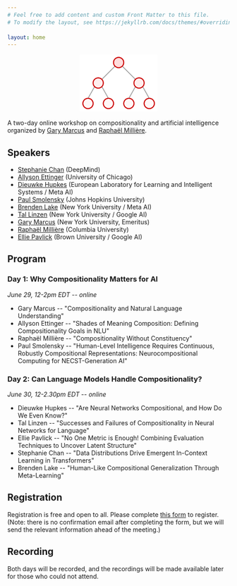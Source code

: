 ```yaml
---
# Feel free to add content and custom Front Matter to this file.
# To modify the layout, see https://jekyllrb.com/docs/themes/#overriding-theme-defaults

layout: home
---
```


<p style="text-align:center;"><img width="35%" src="logo.png" alt="Logo" loading="lazy"></p>

A two-day online workshop on compositionality and artificial intelligence organized by [Gary Marcus](http://garymarcus.com) and [Raphaël Millière](https://raphaelmilliere.com).

## Speakers

- [Stephanie Chan](https://scholar.google.com/citations?user=bXOt49QAAAAJ&hl=en) (DeepMind)
- [Allyson Ettinger](https://linguistics.uchicago.edu/allyson-ettinger) (University of Chicago)
- [Dieuwke Hupkes](https://dieuwkehupkes.nl/) (European Laboratory for Learning and Intelligent Systems / Meta AI)
- [Paul Smolensky](https://cogsci.jhu.edu/directory/paul-smolensky/) (Johns Hopkins University)
- [Brenden Lake](https://cims.nyu.edu/~brenden/) (New York University / Meta AI)
- [Tal Linzen](https://tallinzen.net/) (New York University / Google AI)
- [Gary Marcus](http://garymarcus.com) (New York University, Emeritus)
- [Raphaël Millière](https://raphaelmilliere.com) (Columbia University)
- [Ellie Pavlick](https://cs.brown.edu/people/epavlick/) (Brown University / Google AI)

## Program

### Day 1: Why Compositionality Matters for AI

*June 29, 12-2pm EDT -- online*

- Gary Marcus -- "Compositionality and Natural Language Understanding"
- Allyson Ettinger -- "Shades of Meaning Composition: Defining Compositionality Goals in NLU"
- Raphaël Millière -- "Compositionality Without Constituency"
- Paul Smolensky -- "Human-Level Intelligence Requires Continuous, Robustly Compositional Representations: Neurocompositional Computing for NECST-Generation AI"

### Day 2: Can Language Models Handle Compositionality?

*June 30, 12-2.30pm EDT -- online*

- Dieuwke Hupkes -- "Are Neural Networks Compositional, and How Do We Even Know?"
- Tal Linzen -- "Successes and Failures of Compositionality in Neural Networks for Language"
- Ellie Pavlick -- "No One Metric is Enough! Combining Evaluation Techniques to Uncover Latent Structure"
- Stephanie Chan -- "Data Distributions Drive Emergent In-Context Learning in Transformers"
- Brenden Lake -- "Human-Like Compositional Generalization Through Meta-Learning"

## Registration

Registration is free and open to all. Please complete [this form](https://forms.gle/e9rXFSv9duybveYb6) to register. (Note: there is no confirmation email after completing the form, but we will send the relevant information ahead of the meeting.)

## Recording

Both days will be recorded, and the recordings will be made available later for those who could not attend.
